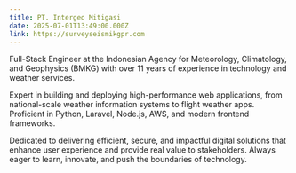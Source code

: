 ```yaml
---
title: PT. Intergeo Mitigasi
date: 2025-07-01T13:49:00.000Z
link: https://surveyseismikgpr.com
---
```

Full-Stack Engineer at the Indonesian Agency for Meteorology, Climatology, and Geophysics (BMKG) with over 11 years of experience in technology and weather services.

Expert in building and deploying high-performance web applications, from national-scale weather information systems to flight weather apps. Proficient in Python, Laravel, Node.js, AWS, and modern frontend frameworks.

Dedicated to delivering efficient, secure, and impactful digital solutions that enhance user experience and provide real value to stakeholders. Always eager to learn, innovate, and push the boundaries of technology.
